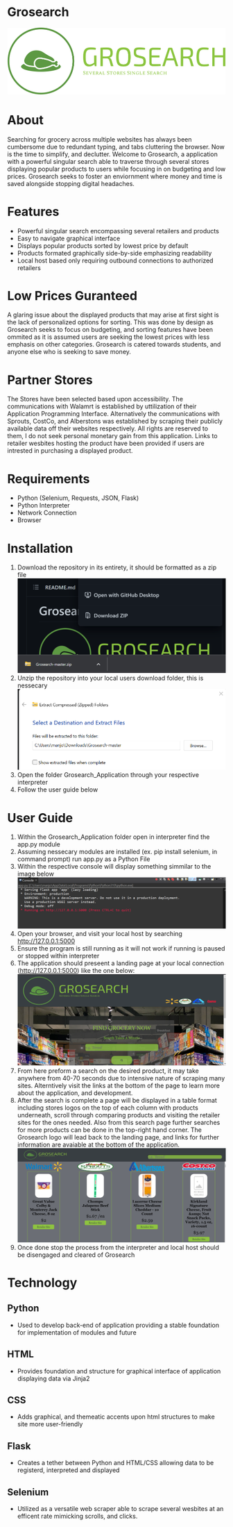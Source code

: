 # Grosearch
![Logo](Grosearch_Application/static/Grosearch.png)
# About
Searching for grocery across multiple websites has always been cumbersome due to redundant typing, and tabs cluttering the browser. Now is the time to simplify, and declutter. Welcome to Grosearch, a application with a powerful singular search able to traverse through several stores displaying popular products to users while focusing in on budgeting and low prices. Grosearch seeks to foster an enviornment where money and time is saved alongside stopping digital headaches. 

# Features
* Powerful singular search encompassing several retailers and products
* Easy to navigate graphical interface 
* Displays popular products sorted by lowest price by default
* Products formated graphically side-by-side emphasizing readability 
* Local host based only requiring outbound connections to authorized retailers

# Low Prices Guranteed
A glaring issue about the displayed products that may arise at first sight is the lack of personalized options for sorting. This was done by design as Grosearch seeks to focus on budgeting, and sorting features have been ommited as it is assumed users are seeking the lowest prices with less emphasis on other categories. Grosearch is catered towards students, and anyone else who is seeking to save money. 

# Partner Stores
The Stores have been selected based upon accessibility. The communications with Walamrt is established by uttilization of their Application Programming Interface. Alternatively the communications with Sprouts, CostCo, and Alberstons was established by scraping their publicly available data off their websites respectively. All rights are reserved to them, I do not seek personal monetary gain from this application. Links to retailer wesbites hosting the product have been provided if users are intrested in purchasing a displayed product.

# Requirements
* Python (Selenium, Requests, JSON, Flask) 
* Python Interpreter
* Network Connection
* Browser

# Installation
1. Download the repository in its entirety, it should be formatted as a zip file
![Logo](Grosearch_Application/README_Images/Zip.png)
2. Unzip the repository into your local users download folder, this is nessecary
![Logo](Grosearch_Application/README_Images/Extract.png)
3. Open the folder Grosearch_Application through your respective interpreter
4. Follow the user guide below

# User Guide
1. Within the Grosearch_Application folder open in interpreter find the app.py module
2. Assuming nessecary modules are installed (ex. pip install selenium, in command prompt) run app.py as a Python File
3. Within the respective console will display something simmilar to the image below
![Logo](Grosearch_Application/README_Images/Console.png)
4. Open your browser, and visit your local host by searching http://127.0.0.1:5000
5. Ensure the program is still running as it will not work if running is paused or stopped within interpreter
6. The application should preseent a landing page at your local connection (http://127.0.0.1:5000) like the one below:
![Logo](Grosearch_Application/README_Images/Landing.png)
7. From here preform a search on the desired product, it may take anywhere from 40-70 seconds due to intensive nature of scraping many sites. Alterntively visit the links at the bottom of the page to learn more about the application, and development.
8. After the search is complete a page will be displayed in a table format including stores logos on the top of each column with products underneath, scroll through comparing products and visiting the retailer sites for the ones needed. Also from this search page further searches for more products can be done in the top-right hand corner. The Grosearch logo will lead back to the landing page, and links for further information are avaiable at the bottom of the application. 
![Logo](Grosearch_Application/README_Images/Search.png)
9. Once done stop the process from the interpreter and local host should be disengaged and cleared of Grosearch

# Technology 
## Python
* Used to develop back-end of application providing a stable foundation for implementation of modules and future 
## HTML
* Provides foundation and structure for graphical interface of application displaying data via Jinja2 
## CSS
* Adds graphical, and themeatic accents upon html structures to make site more user-friendly
## Flask
* Creates a tether between Python and HTML/CSS allowing data to be registerd, interpreted and displayed
## Selenium
* Utilized as a versatile web scraper able to scrape several wesbites at an efficent rate mimicking scrolls, and clicks.


